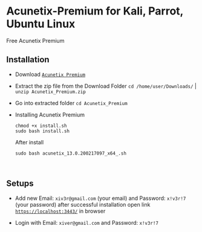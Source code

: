 # Acunetix-Premium for Kali, Parrot, Ubuntu Linux
Free Acunetix Premium
<br>

## Installation

- Download [`Acunetix Premium`](https://github.com/xiv3r/Acunetix-Premium/releases/download/v1/Acunetix_Premium.zip)

- Extract the zip file from the Download Folder `cd /home/user/Downloads/` | `unzip Acunetix_Premium.zip`

- Go into extracted folder `cd Acunetix_Premium`

- Installing Acunetix Premium

      chmod +x install.sh
      sudo bash install.sh

  After install
  
      sudo bash acunetix_13.0.200217097_x64_.sh
  
<br>

## Setups

- Add new Email: `xiv3r@gmail.com` (your email) and Password: `x!v3r!7` (your password) after successful installation open link [`https://localhost:3443/`](https://localhost:3443/) in browser

- Login with Email: `xiver@gmail.com` and Password: `x!v3r!7` 
